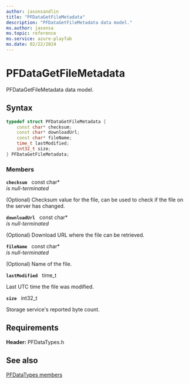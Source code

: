 ```yaml
---
author: jasonsandlin
title: "PFDataGetFileMetadata"
description: "PFDataGetFileMetadata data model."
ms.author: jasonsa
ms.topic: reference
ms.service: azure-playfab
ms.date: 02/22/2024
---
```


# PFDataGetFileMetadata  

PFDataGetFileMetadata data model.  

## Syntax  
  
```cpp
typedef struct PFDataGetFileMetadata {  
    const char* checksum;  
    const char* downloadUrl;  
    const char* fileName;  
    time_t lastModified;  
    int32_t size;  
} PFDataGetFileMetadata;  
```
  
### Members  
  
**`checksum`** &nbsp; const char*  
*is null-terminated*  
  
(Optional) Checksum value for the file, can be used to check if the file on the server has changed.
  
**`downloadUrl`** &nbsp; const char*  
*is null-terminated*  
  
(Optional) Download URL where the file can be retrieved.
  
**`fileName`** &nbsp; const char*  
*is null-terminated*  
  
(Optional) Name of the file.
  
**`lastModified`** &nbsp; time_t  
  
Last UTC time the file was modified.
  
**`size`** &nbsp; int32_t  
  
Storage service's reported byte count.
  
  
## Requirements  
  
**Header:** PFDataTypes.h
  
## See also  
[PFDataTypes members](../pfdatatypes_members.md)  

  
  
